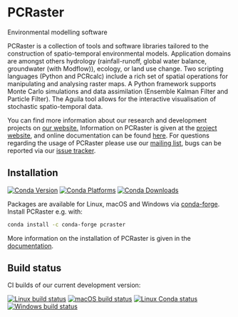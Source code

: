 # PCRaster
Environmental modelling software

PCRaster is a collection of tools and software libraries tailored to the construction of spatio-temporal environmental models. Application domains are amongst others hydrology (rainfall-runoff, global water balance, groundwater (with Modflow)), ecology, or land use change. Two scripting languages (Python and PCRcalc) include a rich set of spatial operations for manipulating and analysing raster maps. A Python framework supports Monte Carlo simulations and data assimilation (Ensemble Kalman Filter and Particle Filter). The Aguila tool allows for the interactive visualisation of stochastic spatio-temporal data.

You can find more information about our research and development projects on [our website.](http://computationalgeography.org/) Information on PCRaster is given at the [project website](http://www.pcraster.eu/), and online documentation can be found [here](https://pcraster.geo.uu.nl/pcraster/latest/documentation/index.html). For questions regarding the usage of PCRaster please use our [mailing list](https://lists.geo.uu.nl/mailman/listinfo/pcraster-info), bugs can be reported via our [issue tracker](https://github.com/pcraster/pcraster/issues).


## Installation
[![Conda Version](https://img.shields.io/conda/vn/conda-forge/pcraster.svg)](https://anaconda.org/conda-forge/pcraster)
[![Conda Platforms](https://img.shields.io/conda/pn/conda-forge/pcraster.svg)](https://anaconda.org/conda-forge/pcraster)
[![Conda Downloads](https://img.shields.io/conda/dn/conda-forge/pcraster.svg)](https://anaconda.org/conda-forge/pcraster)

Packages are available for Linux, macOS and Windows via [conda-forge](https://github.com/conda-forge/pcraster-feedstock).
Install PCRaster e.g. with:

```bash
conda install -c conda-forge pcraster
```

More information on the installation of PCRaster is given in the [documentation](https://pcraster.geo.uu.nl/pcraster/latest/documentation/pcraster_project/install.html).

## Build status
CI builds of our current development version:

[![Linux build status](https://github.com/pcraster/pcraster/actions/workflows/linux.yaml/badge.svg)](https://github.com/pcraster/pcraster/actions/workflows/linux.yaml)
[![macOS build status](https://github.com/pcraster/pcraster/actions/workflows/macos.yaml/badge.svg)](https://github.com/pcraster/pcraster/actions/workflows/macos.yaml)
[![Linux Conda status](https://github.com/pcraster/pcraster/actions/workflows/linux-conda.yaml/badge.svg)](https://github.com/pcraster/pcraster/actions/workflows/linux-conda.yaml)
[![Windows build status](https://github.com/pcraster/pcraster/actions/workflows/windows.yaml/badge.svg)](https://github.com/pcraster/pcraster/actions/workflows/windows.yaml)
